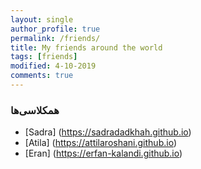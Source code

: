 ```yaml
---
layout: single
author_profile: true
permalink: /friends/
title: My friends around the world
tags: [friends]
modified: 4-10-2019
comments: true
---
```


### همکلاسی‌ها
* [Sadra] (https://sadradadkhah.github.io)  
* [Atila]  (https://attilaroshani.github.io)
* [Eran]   (https://erfan-kalandi.github.io)



